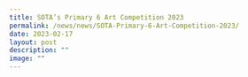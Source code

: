 ```yaml
---
title: SOTA’s Primary 6 Art Competition 2023
permalink: /news/news/SOTA-Primary-6-Art-Competition-2023/
date: 2023-02-17
layout: post
description: ""
image: ""
---
```

